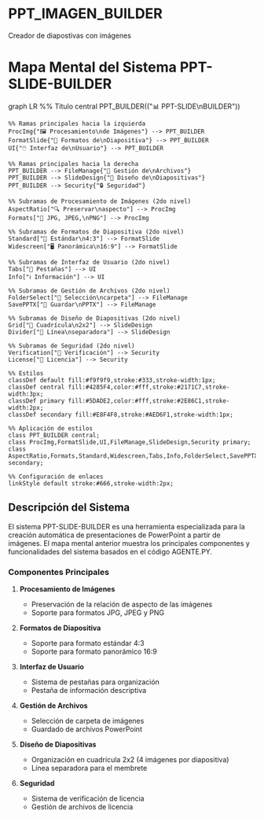 # PPT_IMAGEN_BUILDER
Creador de diapostivas con imágenes


# Mapa Mental del Sistema PPT-SLIDE-BUILDER

graph LR
    %% Título central
    PPT_BUILDER(("📊 PPT-SLIDE\nBUILDER"))

    %% Ramas principales hacia la izquierda
    ProcImg{"🖼️ Procesamiento\nde Imágenes"} --> PPT_BUILDER
    FormatSlide{"📐 Formatos de\nDiapositiva"} --> PPT_BUILDER
    UI{"🖱️ Interfaz de\nUsuario"} --> PPT_BUILDER

    %% Ramas principales hacia la derecha
    PPT_BUILDER --> FileManage{"📁 Gestión de\nArchivos"}
    PPT_BUILDER --> SlideDesign{"🎨 Diseño de\nDiapositivas"}
    PPT_BUILDER --> Security{"🔒 Seguridad"}

    %% Subramas de Procesamiento de Imágenes (2do nivel)
    AspectRatio["🔍 Preservar\naspecto"] --> ProcImg
    Formats["📁 JPG, JPEG,\nPNG"] --> ProcImg

    %% Subramas de Formatos de Diapositiva (2do nivel)
    Standard["📏 Estándar\n4:3"] --> FormatSlide
    Widescreen["🖥️ Panorámica\n16:9"] --> FormatSlide

    %% Subramas de Interfaz de Usuario (2do nivel)
    Tabs["📑 Pestañas"] --> UI
    Info["ℹ️ Información"] --> UI

    %% Subramas de Gestión de Archivos (2do nivel)
    FolderSelect["📂 Selección\ncarpeta"] --> FileManage
    SavePPTX["💾 Guardar\nPPTX"] --> FileManage

    %% Subramas de Diseño de Diapositivas (2do nivel)
    Grid["📐 Cuadrícula\n2x2"] --> SlideDesign
    Divider["📏 Línea\nseparadora"] --> SlideDesign

    %% Subramas de Seguridad (2do nivel)
    Verification["🔑 Verificación"] --> Security
    License["📜 Licencia"] --> Security

    %% Estilos
    classDef default fill:#f9f9f9,stroke:#333,stroke-width:1px;
    classDef central fill:#4285F4,color:#fff,stroke:#2171C7,stroke-width:3px;
    classDef primary fill:#5DADE2,color:#fff,stroke:#2E86C1,stroke-width:2px;
    classDef secondary fill:#E8F4F8,stroke:#AED6F1,stroke-width:1px;
    
    %% Aplicación de estilos
    class PPT_BUILDER central;
    class ProcImg,FormatSlide,UI,FileManage,SlideDesign,Security primary;
    class AspectRatio,Formats,Standard,Widescreen,Tabs,Info,FolderSelect,SavePPTX,Grid,Divider,Verification,License secondary;

    %% Configuración de enlaces
    linkStyle default stroke:#666,stroke-width:2px;


## Descripción del Sistema

El sistema PPT-SLIDE-BUILDER es una herramienta especializada para la creación automática de presentaciones de PowerPoint a partir de imágenes. El mapa mental anterior muestra los principales componentes y funcionalidades del sistema basados en el código AGENTE.PY.

### Componentes Principales

1. **Procesamiento de Imágenes**
   - Preservación de la relación de aspecto de las imágenes
   - Soporte para formatos JPG, JPEG y PNG

2. **Formatos de Diapositiva**
   - Soporte para formato estándar 4:3
   - Soporte para formato panorámico 16:9

3. **Interfaz de Usuario**
   - Sistema de pestañas para organización
   - Pestaña de información descriptiva

4. **Gestión de Archivos**
   - Selección de carpeta de imágenes
   - Guardado de archivos PowerPoint

5. **Diseño de Diapositivas**
   - Organización en cuadrícula 2x2 (4 imágenes por diapositiva)
   - Línea separadora para el membrete

6. **Seguridad**
   - Sistema de verificación de licencia
   - Gestión de archivos de licencia

